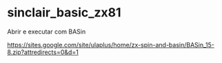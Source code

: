 # sinclair_basic_zx81

Abrir e executar com BASin

https://sites.google.com/site/ulaplus/home/zx-spin-and-basin/BASin_15-8.zip?attredirects=0&d=1
